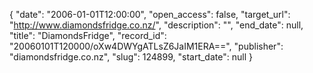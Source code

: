 {
  "date": "2006-01-01T12:00:00", 
  "open_access": false, 
  "target_url": "http://www.diamondsfridge.co.nz/", 
  "description": "", 
  "end_date": null, 
  "title": "DiamondsFridge", 
  "record_id": "20060101T120000/oXw4DWYgATLsZ6JaIM1ERA==", 
  "publisher": "diamondsfridge.co.nz", 
  "slug": 124899, 
  "start_date": null
}

